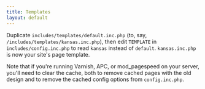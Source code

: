 ```yaml
---
title: Templates
layout: default
---
```


Duplicate `includes/templates/default.inc.php` (to, say, `/includes/templates/kansas.inc.php`), then edit `TEMPLATE` in `includes/config.inc.php` to read `kansas` instead of `default`. `kansas.inc.php` is now your site's page template.

Note that if you're running Varnish, APC, or mod_pagespeed on your server, you'll need to clear the cache, both to remove cached pages with the old design and to remove the cached config options from `config.inc.php`.
